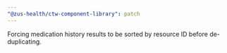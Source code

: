```yaml
---
"@zus-health/ctw-component-library": patch
---
```


Forcing medication history results to be sorted by resource ID before de-duplicating.
